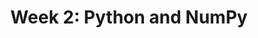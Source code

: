 ---
title: "Week 2: Python and NumPy"
weekNumber: 2
days:
  - date: "2025-01-13"
    events:
      - name: LEC 2
        type: lecture
        title: Python Basics
        html: resources/lectures/lec02/lec02-filled.html
        github: https://github.com/practicaldsc/wn25/blob/main/lectures/lec02/
        videos: https://youtu.be/IaEuWJCcwjk?feature=shared
        reading: https://wesmckinney.com/book/python-basics
        recording: https://leccap.engin.umich.edu/leccap/player/r/SgWJsK
        annotations: resources/lectures/lec02/lec02-annotated.pdf
        reading_text: PDA 2-3
        note: For more Python resources, take a look at the extra <a href="resources#Readings">Readings</a> on the Resources tab of the course website.
  - date: "2025-01-15"
    events:
      - name: LEC 3
        type: lecture
        title: NumPy and Random Simulations
        html: resources/lectures/lec03/lec03-filled.html
        annotations: resources/lectures/lec03/lec03-annotated.pdf
        recording: https://leccap.engin.umich.edu/leccap/player/r/W4Dwoi
        github: https://github.com/practicaldsc/wn25/blob/main/lectures/lec03/
        reading: https://wesmckinney.com/book/numpy-basics
        reading_text: PDA 4
        reading2: https://inferentialthinking.com/chapters/09/3/Simulation.html
        reading2_text: CIT 9.3
        videos: https://youtu.be/shc1YcPrfXE?feature=shared
        note: The "Extra Video" is our very first reels/shorts with supplemental content. Let us know what you think!
  - date: "2025-01-16"
    events:
      - name: DISC 2
        type: disc
        title: Arrays and Probability
        problems: https://study.practicaldsc.org/disc02/index.html
        slides: https://github.com/practicaldsc/wn25/blob/main/discussions/disc02/disc02.ipynb
  - date: "2025-01-17"
    events:
      - name: HW 1
        type: hw
        title: <b>Python Fundamentals</b>
        github: https://github.com/practicaldsc/wn25/blob/main/homeworks/hw01/hw01.ipynb
        note: If you pulled the assignment before 11PM on Thursday 1/9, re-pull – there's an important typo we fixed in Question 5.
---